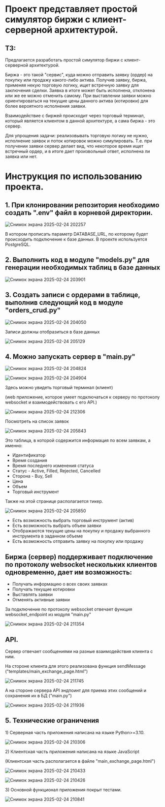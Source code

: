 <h1>Проект представляет простой симулятор биржи с клиент-серверной архитектурой.</h1>
<h2>ТЗ:</h2>
<p>Предлагается разработать простой симулятор биржи с клиент-серверной архитектурой.</p>
<p>
  Биржа - это такой "сервис", куда можно отправить заявку (ордер) на покупку или продажу какого-либо актива. Получив заявку, биржа, применяя некую торговую логику, ищет встречную заявку для заключения сделки. 
  Заявка в итоге может быть исполнена, отклонена или же ее можно отменить самому. 
  При выставлении заявки можно ориентироваться на текущие цены данного актива (котировки) для более вероятного исполнения заявки.
</p>
<p>Взаимодействие с биржей происходит через торговый терминал, который является клиентом в данной архитектуре, а сама биржа - это сервер.</p>
<p>
  Для упрощения задачи: реализовывать торговую логику не нужно, исполнение заявок и поток котировок можно симулировать. Т.е. при получении заявки сервер делает вид, 
  что некоторое время ищет встречный ордер, и в итоге дает произвольный ответ, исполнена ли заявка или нет.
</p>

<h1>Инструкция по использованию проекта.</h1>
<h2>
  1. При клонировании репозитория необходимо создать ".env" файл в корневой директории.
</h2>

![Снимок экрана 2025-02-24 202257](https://github.com/user-attachments/assets/c3a929ef-51a2-4ca0-a571-9d0c701c30f6)

<p>В котором прописать параметр DATABASE_URL, по которому будет происходить подключение к базе данных. В проекте используется PostgreSQL.</p>

<h2>2. Выполнить код в модуле "models.py" для генерации необходимых таблиц в базе данных</h2>

![Снимок экрана 2025-02-24 203901](https://github.com/user-attachments/assets/9bca345a-6029-4d11-8e4d-032f5d24e155)

<h2>3. Создать записи с ордерами в таблице, выполнив следующий код в модуле "orders_crud.py"</h2>

![Снимок экрана 2025-02-24 204050](https://github.com/user-attachments/assets/86203ceb-47bb-4488-a1b7-ef6780c5901d)

<p>Записи должны отобразиться в базе данных</p>

![Снимок экрана 2025-02-24 205129](https://github.com/user-attachments/assets/6ba44da7-0c40-41a2-aa68-babefaeccfde)


<h2>4. Можно запускать сервер в "main.py"</h2>

![Снимок экрана 2025-02-24 204824](https://github.com/user-attachments/assets/f3299cbe-bcd7-482b-9f7b-08277446484b)

![Снимок экрана 2025-02-24 204904](https://github.com/user-attachments/assets/ed7429f9-ecaa-4c7c-9c72-d525d79edfcb)

<p>Здесь можно увидеть торговый терминал (клиент)</p>
<p>(web приложение, которое умеет подключаться к серверу по протоколу websocket и взаимодействовать с его API.)</p>

![Снимок экрана 2025-02-24 212306](https://github.com/user-attachments/assets/72939f55-ac0f-46a4-a7f9-402503743b28)



<p>Посмотреть на список заявок</p>

![Снимок экрана 2025-02-24 205843](https://github.com/user-attachments/assets/30ebfa88-5a80-43e4-90bc-3256774569ae)

<p>Это таблица, в которой содержится информация по всем заявкам, а именно:</p>
<ul>
  <li>Идентификатор</li>
  <li>Время создания</li>
  <li>Время последнего изменения статуса</li>
  <li>Статус - Active, Filled, Rejected, Cancelled</li>
  <li>Сторона - Buy, Sell</li>
  <li>Цена</li>
  <li>Объем</li>
  <li>Торговый инструмент</li>
</ul>

<p>Также на этой странице располагается тикер.</p>

![Снимок экрана 2025-02-24 205850](https://github.com/user-attachments/assets/ea5d3a69-54f2-47e3-832c-9ca38176d7b9)

<ul>
  <li>Есть возможность выбрать торговый инструмент (актив)</li>
  <li>Есть возможность выбрать объем заявки</li>
  <li>Отображаются текущие цены на покупку и продажу выбранного инструмента в заданном объеме</li>
  <li>Есть возможность отправить заявку на покупку или продажу</li>
</ul>

<h2>Биржа (сервер) поддерживает подключение по протоколу websocket нескольких клиентов одновременно, дает им возможность:</h2>
<ul>
  <li>Получать информацию о всех своих заявках</li>
  <li>Получать текущие котировки</li>
  <li>Выставлять заявки</li>
  <li>Отменять активные заявки</li>
</ul>

<p>За подключение по протоколу websocket отвечает функция websocket_endpoint из модуля "main.py"</p>

![Снимок экрана 2025-02-24 211354](https://github.com/user-attachments/assets/ae7c2b3a-ca35-4101-a79f-4011c39b555a)

<h2>API.</h2>

<p>Сервер отвечает сообщениями на разные взаимодействия клиента с ним.</p>

<p>На стороне клиента для этого реализована функция sendMessage ("templates/main_exchange_page.html")</p>

![Снимок экрана 2025-02-24 211745](https://github.com/user-attachments/assets/4db437b2-5a92-41dc-b707-7789be211921)

<p>А на стороне сервера API эндпоинт для приема этих сообщений и сохранения их в БД ("main.py")</p>

![Снимок экрана 2025-02-24 211936](https://github.com/user-attachments/assets/1d7350ae-a042-43df-ba7d-0e3df7b7adc6)



<h2>5. Технические ограничения</h2>

<p>1) Серверная часть приложения написана на языке Python>=3.10.</p>

![Снимок экрана 2025-02-24 210306](https://github.com/user-attachments/assets/e16b3a67-2ebf-4159-995b-dd6b48b60135)

<p>2) Клиентская часть приложения написана на языке JavaScript</p>
<span>(Клиентская часть располагается в файле "main_exchange_page.html")</span>

![Снимок экрана 2025-02-24 210433](https://github.com/user-attachments/assets/6a4cf87a-f56e-4056-8174-3b6a4a8d2b26)

![Снимок экрана 2025-02-24 210426](https://github.com/user-attachments/assets/ac9dbc36-4269-4dd4-845a-0c36a86d5082)

<p>3) Основной функционал приложения покрыт тестами.</p>

![Снимок экрана 2025-02-24 210841](https://github.com/user-attachments/assets/1e5100c5-e557-4b83-abf7-6b2359f66da3)



